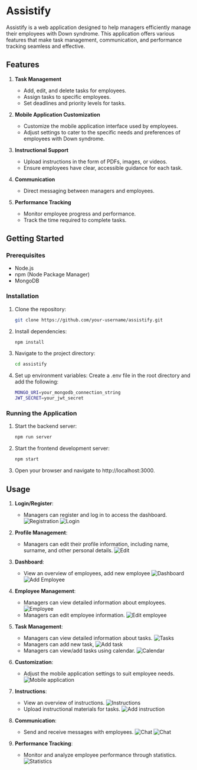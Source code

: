 # Assistify

Assistify is a web application designed to help managers efficiently manage their employees with Down syndrome. This application offers various features that make task management, communication, and performance tracking seamless and effective.

## Features

1. **Task Management**
   - Add, edit, and delete tasks for employees.
   - Assign tasks to specific employees.
   - Set deadlines and priority levels for tasks.

2. **Mobile Application Customization**
   - Customize the mobile application interface used by employees.
   - Adjust settings to cater to the specific needs and preferences of employees with Down syndrome.

3. **Instructional Support**
   - Upload instructions in the form of PDFs, images, or videos.
   - Ensure employees have clear, accessible guidance for each task.

4. **Communication**
   - Direct messaging between managers and employees.

5. **Performance Tracking**
   - Monitor employee progress and performance.
   - Track the time required to complete tasks.

## Getting Started

### Prerequisites

- Node.js
- npm (Node Package Manager)
- MongoDB

### Installation

1. Clone the repository:
   ```sh
   git clone https://github.com/your-username/assistify.git

2. Install dependencies:
   ```sh
   npm install

3. Navigate to the project directory:
   ```sh
   cd assistify

4. Set up environment variables:
   Create a .env file in the root directory and add the following:
   ```sh
   MONGO_URI=your_mongodb_connection_string
   JWT_SECRET=your_jwt_secret

### Running the Application

1. Start the backend server:
   ```sh
   npm run server

2. Start the frontend development server:
   ```sh
   npm start

3. Open your browser and navigate to http://localhost:3000.

## Usage

1. **Login/Register**:
   - Managers can register and log in to access the dashboard.
   ![Registration](documentation/registration.png)
   ![Login](documentation/login.png)

2. **Profile Management**:
   - Managers can edit their profile information, including name, surname, and other personal details.
   ![Edit](documentation/editProfile.png)

3. **Dashboard**:
   - View an overview of employees, add new employee
   ![Dashboard](documentation/dashboard.png)
   ![Add Employee](documentation/addEmployee.png)

4. **Employee Management**:
   - Managers can view detailed information about employees.
        ![Employee](documentation/employee.png)
   - Managers can edit employee information.
        ![Edit employee](documentation/editEmployee.png)

5. **Task Management**:
   - Managers can view detailed information about tasks.
        ![Tasks](documentation/tasks.png)
   - Managers can add new task,
        ![Add task](documentation/addTask.png)
   - Managers can view/add tasks using calendar.
        ![Calendar](documentation/calendar.png)
     
6. **Customization**:
   - Adjust the mobile application settings to suit employee needs.
     ![Mobile application](documentation/mobile.png)

7. **Instructions**:
   - View an overview of instructions.
     ![Instructions](documentation/instructions.png)
   - Upload instructional materials for tasks.
     ![Add instruction](documentation/addInstruction.png)

8. **Communication**:
   - Send and receive messages with employees.
     ![Chat](documentation/chat.png)
     ![Chat](documentation/openChat.png)

9. **Performance Tracking**:
   - Monitor and analyze employee performance through statistics.
     ![Statistics](documentation/statistics.png)
